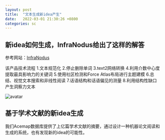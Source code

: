 ```yaml
---
layout: post
title:  "文本生成新idea产生"
date:   2022-03-01 21:30:26 +0800
categories: sc
---
```


## 新idea如何生成，InfraNodus给出了这样的解答

参考网站：[InfraNodus](https://infranodus.com/)

该产品技术流程
1.文本规范化
2.停止删除单词
3.text2网络转换
4.利用介数中心度提取最具影响力的关键词
5.使用社区检测和Force Atlas布局进行主题建模
6.总结、视觉文本搜索和非线性阅读
7.话语结构和话语偏见的测量
8.利用结构性缺口产生洞察力文本

![avatar](../../../../supplementary/InfraNodus.png)

## 基于学术文献的新idea生成

我们Acemap数据库提供了上亿篇学术文献的摘要，通过设计一种机器论文阅读和生成的系统，也有发现新的idea的可能性。